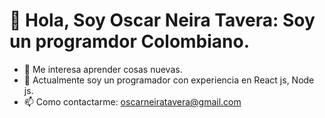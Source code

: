 # 👋 Hola, Soy Oscar Neira Tavera: Soy un programdor Colombiano.
- 👀 Me interesa aprender cosas nuevas.
- 🌱 Actualmente soy un programador con experiencia en React js, Node js.
- 📫 Como contactarme: oscarneiratavera@gmail.com
